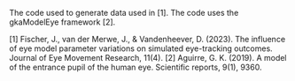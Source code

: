 The code used to generate data used in [1]. The code uses the gkaModelEye framework [2].

[1] Fischer, J., van der Merwe, J., & Vandenheever, D. (2023). The influence of eye model parameter variations on simulated eye-tracking outcomes. Journal of Eye Movement Research, 11(4).
[2] Aguirre, G. K. (2019). A model of the entrance pupil of the human eye. Scientific reports, 9(1), 9360.
